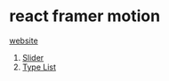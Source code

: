 # react framer motion

[website](https://yiminprogram.github.io/react-framer-motion/#/)

1. [Slider](https://yiminprogram.github.io/react-framer-motion/#/slider)
2. [Type List](https://yiminprogram.github.io/react-framer-motion/#/type-list)
